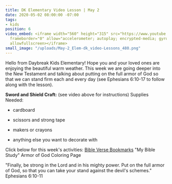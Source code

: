 ```yaml
---
title: DK Elementary Video Lesson | May 2
date: 2020-05-02 08:00:00 -07:00
tags:
- kids
position: 6
video_embed: <iframe width="560" height="315" src="https://www.youtube.com/embed/QubodtsT8uI"
  frameborder="0" allow="accelerometer; autoplay; encrypted-media; gyroscope; picture-in-picture"
  allowfullscreen></iframe>
small_image: "/uploads/May-2_Elem-dk_video-Lessons_480.png"
---
```


Hello from Daybreak Kids Elementary! Hope you and your loved ones are enjoying the beautiful warm weather. This week we are going deeper into the New Testament and talking about putting on the full armor of God so that we can stand firm each and every day (see Ephesians 6:10-17 to follow along with the lesson).

**Sword and Shield Craft:**
\(see video above for instructions)
Supplies Needed:

* cardboard

* scissors and strong tape

* makers or crayons

* anything else you want to decorate with

Click below for this week's activities:
[Bible Verse Bookmarks](https://drive.google.com/file/d/1-cn4G9ptLoHQxs3SS86jI7HJLSNzVQ0z/view?usp=sharing)
"My Bible Study"
Armor of God Coloring Page

"Finally, be strong in the Lord and in his mighty power. Put on the full armor of God, so that you can take your stand against the devil's schemes." Ephesians 6:10-11